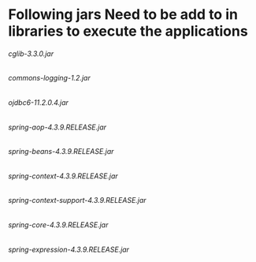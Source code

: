 # Following jars Need to be add to in libraries to execute the applications

###### cglib-3.3.0.jar 
###### commons-logging-1.2.jar
###### ojdbc6-11.2.0.4.jar
###### spring-aop-4.3.9.RELEASE.jar
###### spring-beans-4.3.9.RELEASE.jar
###### spring-context-4.3.9.RELEASE.jar
###### spring-context-support-4.3.9.RELEASE.jar
###### spring-core-4.3.9.RELEASE.jar
###### spring-expression-4.3.9.RELEASE.jar
